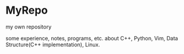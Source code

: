 # MyRepo

my own repository

some experience, notes, programs, etc. about C++, Python, Vim, Data Structure(C++ implementation), Linux.


